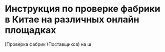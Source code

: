 # Инструкция по проверке фабрики в Китае на различных онлайн площадках
[Проверка фабрик (Поставщиков) на ш
<!--stackedit_data:
eyJoaXN0b3J5IjpbLTI3MjEwMzYzMywxOTk1OTY2MzQ2LC0zND
gxMjMxMzYsLTY1ODQ3MTQ2MCwtMjgxMjIyOTU0LC0xMzU1MTMy
OTU5LC01Mzg0MjE1MzUsLTg4NTkyNjM2MywxMzU3MzkwMjEzLC
0xMTAyNzY0MjgsLTU2NDgzMTc0NywtOTIzMDc5NzE2LC0xMzQ0
NTIwMDE3LDYwNjEyMDI2NiwtMTg3NzYxNjY2MSwxMjE4NjI1NT
M3LC0zMzk1NDcwMzgsLTIwODg3NDY2MTIsLTEyMzQ5NjM1NzQs
MTIxMjc4MjYzMF19
-->